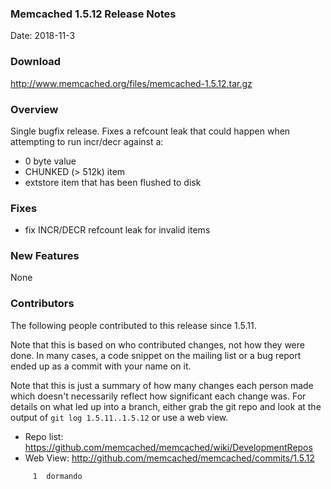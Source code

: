 ### Memcached 1.5.12 Release Notes

Date: 2018-11-3

### Download

http://www.memcached.org/files/memcached-1.5.12.tar.gz

### Overview

Single bugfix release. Fixes a refcount leak that could happen when attempting
to run incr/decr against a:

 * 0 byte value
 * CHUNKED (> 512k) item
 * extstore item that has been flushed to disk

### Fixes

  * fix INCR/DECR refcount leak for invalid items


### New Features

None

### Contributors

The following people contributed to this release since 1.5.11.

Note that this is based on who contributed changes, not how they were
done.  In many cases, a code snippet on the mailing list or a bug
report ended up as a commit with your name on it.

Note that this is just a summary of how many changes each person made
which doesn't necessarily reflect how significant each change was.
For details on what led up into a branch, either grab the git repo and
look at the output of `git log 1.5.11..1.5.12` or use a web view.

  * Repo list: https://github.com/memcached/memcached/wiki/DevelopmentRepos
  * Web View: http://github.com/memcached/memcached/commits/1.5.12

```
     1	dormando

```
